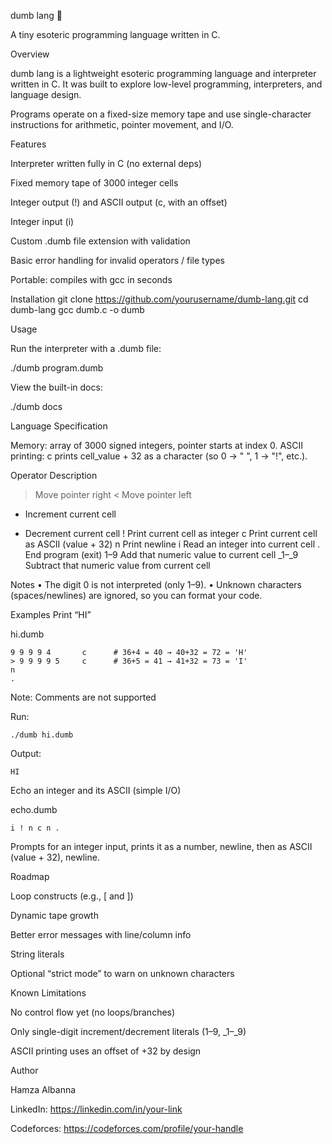 dumb lang 🧠

A tiny esoteric programming language written in C.

Overview

dumb lang is a lightweight esoteric programming language and interpreter written in C.
It was built to explore low-level programming, interpreters, and language design.

Programs operate on a fixed-size memory tape and use single-character instructions for arithmetic, pointer movement, and I/O.

Features

  Interpreter written fully in C (no external deps)
  
  Fixed memory tape of 3000 integer cells
  
  Integer output (!) and ASCII output (c, with an offset)
  
  Integer input (i)
  
  Custom .dumb file extension with validation
  
  Basic error handling for invalid operators / file types
  
  Portable: compiles with gcc in seconds

Installation
git clone https://github.com/yourusername/dumb-lang.git
cd dumb-lang
gcc dumb.c -o dumb

Usage

Run the interpreter with a .dumb file:

./dumb program.dumb


View the built-in docs:

./dumb docs

Language Specification

Memory: array of 3000 signed integers, pointer starts at index 0.
ASCII printing: c prints cell_value + 32 as a character (so 0 → " ", 1 → "!", etc.).

Operator	Description
>	Move pointer right
<	Move pointer left
+	Increment current cell
-	Decrement current cell
!	Print current cell as integer
c	Print current cell as ASCII (value + 32)
n	Print newline
i	Read an integer into current cell
.	End program (exit)
1–9	Add that numeric value to current cell
_1–_9	Subtract that numeric value from current cell

Notes
• The digit 0 is not interpreted (only 1–9).
• Unknown characters (spaces/newlines) are ignored, so you can format your code.

Examples
Print “HI”

hi.dumb

```
9 9 9 9 4       c      # 36+4 = 40 → 40+32 = 72 = 'H'
> 9 9 9 9 5     c      # 36+5 = 41 → 41+32 = 73 = 'I'
n
.
```

Note: Comments are not supported

Run:

`
./dumb hi.dumb
`

Output:

`
HI
`

Echo an integer and its ASCII (simple I/O)

echo.dumb

`
i ! n c n .
`

Prompts for an integer input, prints it as a number, newline, then as ASCII (value + 32), newline.

Roadmap

  Loop constructs (e.g., [ and ])
  
  Dynamic tape growth
  
  Better error messages with line/column info
  
  String literals
  
  Optional “strict mode” to warn on unknown characters

Known Limitations

  No control flow yet (no loops/branches)
  
  Only single-digit increment/decrement literals (1–9, _1–_9)
  
  ASCII printing uses an offset of +32 by design

Author

Hamza Albanna

LinkedIn: https://linkedin.com/in/your-link

Codeforces: https://codeforces.com/profile/your-handle

